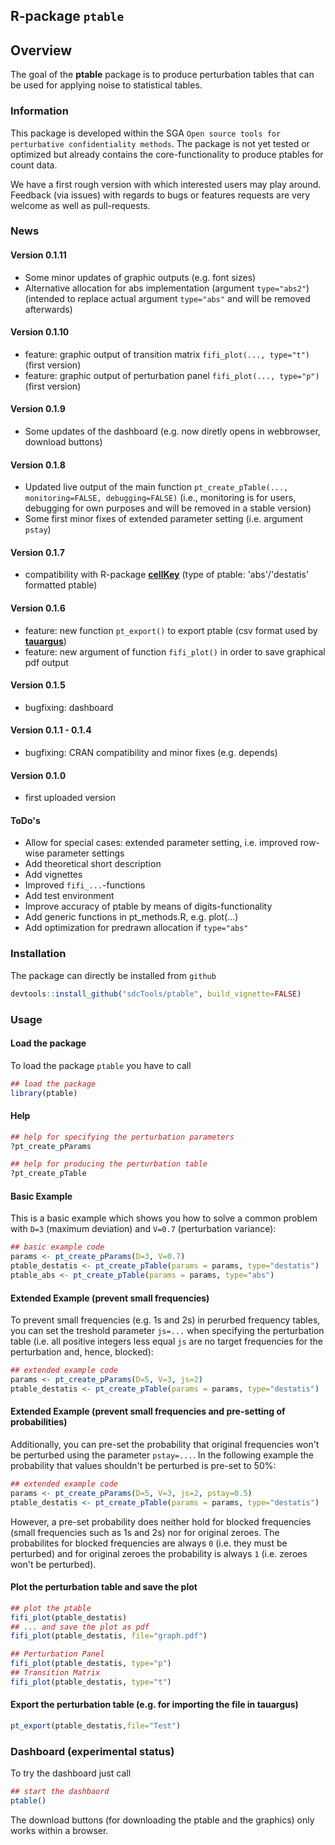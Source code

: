 <!-- README.md is generated from README.Rmd. Please edit that file -->
R-package `ptable`
------------------

Overview
--------

The goal of the **ptable** package is to produce perturbation tables that can be used for applying noise to statistical tables.

### Information

This package is developed within the SGA `Open source tools for perturbative confidentiality methods`. The package is not yet tested or optimized but already contains the core-functionality to produce ptables for count data.

We have a first rough version with which interested users may play around. Feedback (via issues) with regards to bugs or features requests are very welcome as well as pull-requests.

### News

#### Version 0.1.11

-   Some minor updates of graphic outputs (e.g. font sizes)
-   Alternative allocation for abs implementation (argument `type="abs2"`) (intended to replace actual argument `type="abs"` and will be removed afterwards)

#### Version 0.1.10

-   feature: graphic output of transition matrix `fifi_plot(..., type="t")` (first version)
-   feature: graphic output of perturbation panel `fifi_plot(..., type="p")` (first version)

#### Version 0.1.9

-   Some updates of the dashboard (e.g. now diretly opens in webbrowser, download buttons)

#### Version 0.1.8

-   Updated live output of the main function `pt_create_pTable(..., monitoring=FALSE, debugging=FALSE)` (i.e., monitoring is for users, debugging for own purposes and will be removed in a stable version)
-   Some first minor fixes of extended parameter setting (i.e. argument `pstay`)

#### Version 0.1.7

-   compatibility with R-package [**cellKey**](https://github.com/sdcTools/cellKey) (type of ptable: 'abs'/'destatis' formatted ptable)

#### Version 0.1.6

-   feature: new function `pt_export()` to export ptable (csv format used by [**tauargus**](https://github.com/sdcTools/tauargus))
-   feature: new argument of function `fifi_plot()` in order to save graphical pdf output

#### Version 0.1.5

-   bugfixing: dashboard

#### Version 0.1.1 - 0.1.4

-   bugfixing: CRAN compatibility and minor fixes (e.g. depends)

#### Version 0.1.0

-   first uploaded version

#### ToDo's

-   Allow for special cases: extended parameter setting, i.e. improved row-wise parameter settings
-   Add theoretical short description
-   Add vignettes
-   Improved `fifi_...`-functions
-   Add test environment
-   Improve accuracy of ptable by means of digits-functionality
-   Add generic functions in pt\_methods.R, e.g. plot(...)
-   Add optimization for predrawn allocation if `type="abs"`

### Installation

The package can directly be installed from `github`

``` r
devtools::install_github("sdcTools/ptable", build_vignette=FALSE)
```

### Usage

#### Load the package

To load the package `ptable` you have to call

``` r
## load the package
library(ptable)
```

#### Help

``` r
## help for specifying the perturbation parameters
?pt_create_pParams

## help for producing the perturbation table
?pt_create_pTable
```

#### Basic Example

This is a basic example which shows you how to solve a common problem with `D=3` (maximum deviation) and `V=0.7` (perturbation variance):

``` r
## basic example code
params <- pt_create_pParams(D=3, V=0.7)
ptable_destatis <- pt_create_pTable(params = params, type="destatis")
ptable_abs <- pt_create_pTable(params = params, type="abs")
```

#### Extended Example (prevent small frequencies)

To prevent small frequencies (e.g. 1s and 2s) in perurbed frequency tables, you can set the treshold parameter `js=...` when specifying the perturbation table (i.e. all positive integers less equal `js` are no target frequencies for the perturbation and, hence, blocked):

``` r
## extended example code
params <- pt_create_pParams(D=5, V=3, js=2)
ptable_destatis <- pt_create_pTable(params = params, type="destatis")
```

#### Extended Example (prevent small frequencies and pre-setting of probabilities)

Additionally, you can pre-set the probability that original frequencies won't be perturbed using the parameter `pstay=...`. In the following example the probability that values shouldn't be perturbed is pre-set to 50%:

``` r
## extended example code
params <- pt_create_pParams(D=5, V=3, js=2, pstay=0.5)
ptable_destatis <- pt_create_pTable(params = params, type="destatis")
```

However, a pre-set probability does neither hold for blocked frequencies (small frequencies such as 1s and 2s) nor for original zeroes. The probabilites for blocked frequencies are always `0` (i.e. they must be perturbed) and for original zeroes the probability is always `1` (i.e. zeroes won't be perturbed).

#### Plot the perturbation table and save the plot

``` r
## plot the ptable
fifi_plot(ptable_destatis)
## ... and save the plot as pdf
fifi_plot(ptable_destatis, file="graph.pdf")

## Perturbation Panel
fifi_plot(ptable_destatis, type="p")
## Transition Matrix
fifi_plot(ptable_destatis, type="t")
```

#### Export the perturbation table (e.g. for importing the file in tauargus)

``` r
pt_export(ptable_destatis,file="Test")
```

### Dashboard (experimental status)

To try the dashboard just call

``` r
## start the dashbaord
ptable()
```

The download buttons (for downloading the ptable and the graphics) only works within a browser.
